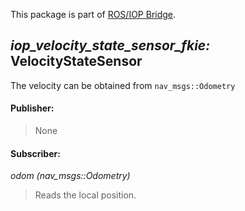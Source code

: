 This package is part of [ROS/IOP Bridge](https://github.com/fkie/iop_core/blob/master/README.md).


## _iop_velocity_state_sensor_fkie:_ VelocityStateSensor

The velocity can be obtained from ```nav_msgs::Odometry```

#### Publisher:

> None

#### Subscriber:

_odom (nav_msgs::Odometry)_

> Reads the local position.